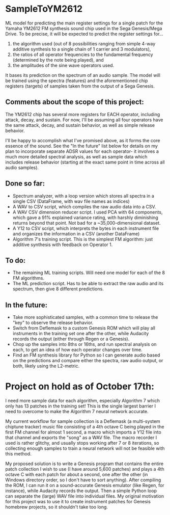 # SampleToYM2612
 ML model for predicting the main register settings for a single patch for the Yamaha YM2612 FM synthesis sound chip used in the Sega Genesis/Mega Drive. To be precise, it will be expected to predict the register settings for...
 1) the algorithm used (out of 8 possibilities ranging from simple 4-way additive synthesis to a single chain of 1 carrier and 3 modulators),
 2) the ratios of all operator frequencies to the fundamental frequency (determined by the note being played), and
 3) the amplitudes of the sine wave operators used.
 
 It bases its prediction on the spectrum of an audio sample. The model will be trained using the spectra (features) and the aforementioned chip registers (targets) of samples taken from the output of a Sega Genesis.

## Comments about the scope of this project:
 The YM2612 chip has several more registers for EACH operator, including attack, decay, and sustain. For now, I'll be assuming all four operators have the same attack, decay, and sustain behavior, as well as simple release behavior.
 
 I'll be happy to accomplish what I've promised above, as it forms the core essence of the sound. See the "In the future" list below for details on my plan to incorporate separate ADSR values for each operator- it involves a much more detailed spectral analysis, as well as sample data which includes release behavior (starting at the exact same point in time across all audio samples).

## Done so far:
 - Spectrum analyzer, with a loop version which stores all spectra in a single CSV (DataFrame, with wav file names as indices)
 - A WAV to CSV script, which compiles the raw audio data into a CSV.
 - A WAV CSV dimension reducer script. I used PCA with 64 components, which gave a 91% explained variance rating, with harshly diminishing returns beyond that point. Not bad for a ~35,000-dimensional dataset.
 - A Y12 to CSV script, which interprets the bytes in each instrument file and organizes the information in a CSV (another DataFrame)
  - Algorithm 7's training script. This is the simplest FM algorithm: just additive synthesis with feedback on Operator 1.
 
## To do:
 - The remaining ML training scripts. Will need one model for each of the 8 FM algorithms.
 - The ML prediction script. Has to be able to extract the raw audio and its spectrum, then give 8 different predictions.
 
## In the future:
 - Take more sophisticated samples, with a common time to release the "key" to observe the release behavior.
 - Switch from Deflemask to a custom Genesis ROM which will play all instruments in the training set one after the other, while Audacity records the output (either through Regen or a Genesis).
 - Chop up the samples into 8ths or 16ths, and run spectral analysis on each, to get an idea of how each operator changes over time.
 - Find an FM synthesis library for Python so I can generate audio based on the predictions and compare either the spectra, raw audio output, or both, likely using the L2-metric.
 
# Project on hold as of October 17th:
I need more sample data for each algorithm, especially Algorithm 7 which only has 13 patches in the training set! This is the single largest barrier I need to overcome to make the Algorithm 7 neural network accurate.
 
My current workflow for sample collection is a Deflemask (a multi-system chiptune tracker) music file consisting of a 4th octave C being played in the first FM channel for almost 1 second, a macro which imports a Y12 file into that channel and exports the "song" as a WAV file. The macro recorder I used is rather glitchy, and usually stops working after 7 or 8 iterations, so collecting enough samples to train a neural network will not be feasible with this method.

My proposed solution is to write a Genesis program that contains the entire patch collection I wish to use (I have around 5,600 patches) and plays a 4th octave C with each patch for about a second, one after the other (in Windows directory order, so I don't have to sort anything). After compiling the ROM, I can run it on a sound-accurate Genesis emulator (like Regen, for instance), while Audacity records the output. Then a simple Python loop can separate the (large) WAV file into individual files. My original motivation for this project was to use it to create instrument patches for Genesis homebrew projects, so it shouldn't take too long.